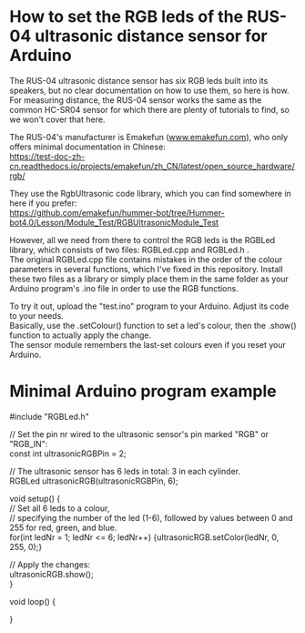 # How to set the RGB leds of the RUS-04 ultrasonic distance sensor for Arduino

The RUS-04 ultrasonic distance sensor has six RGB leds built into its speakers, but no clear documentation on how to use them, so here is how.
For measuring distance, the RUS-04 sensor works the same as the common HC-SR04 sensor for which there are plenty of tutorials to find, so we won't cover that here.

The RUS-04's manufacturer is Emakefun (www.emakefun.com), who only offers minimal documentation in Chinese:  
https://test-doc-zh-cn.readthedocs.io/projects/emakefun/zh_CN/latest/open_source_hardware/rgb/

They use the RgbUltrasonic code library, which you can find somewhere in here if you prefer:  
https://github.com/emakefun/hummer-bot/tree/Hummer-bot4.0/Lesson/Module_Test/RGBUltrasonicModule_Test

However, all we need from there to control the RGB leds is the RGBLed library, which consists of two files: RGBLed.cpp and RGBLed.h .  
The original RGBLed.cpp file contains mistakes in the order of the colour parameters in several functions, which I've fixed in this repository.
Install these two files as a library or simply place them in the same folder as your Arduino program's .ino file in order to use the RGB functions.

To try it out, upload the "test.ino" program to your Arduino. Adjust its code to your needs.  
Basically, use the .setColour() function to set a led's colour, then the .show() function to actually apply the change.  
The sensor module remembers the last-set colours even if you reset your Arduino.


# Minimal Arduino program example
#include "RGBLed.h"  

// Set the pin nr wired to the ultrasonic sensor's pin marked "RGB" or "RGB_IN":  
const int ultrasonicRGBPin = 2;  

// The ultrasonic sensor has 6 leds in total: 3 in each cylinder.  
RGBLed ultrasonicRGB(ultrasonicRGBPin, 6);  

void setup() {  
  // Set all 6 leds to a colour,  
  // specifying the number of the led (1-6), followed by values between 0 and 255 for red, green, and blue.  
  for(int ledNr = 1; ledNr <= 6; ledNr++) {ultrasonicRGB.setColor(ledNr, 0, 255, 0);}  

  // Apply the changes:  
  ultrasonicRGB.show();  
}  

void loop() {  
  
}  
